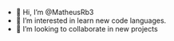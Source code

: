 - 👋 Hi, I’m @MatheusRb3
- 👀 I’m interested in learn new code languages.
- 💞️ I’m looking to collaborate in new projects

<!---
MatheusRb3/MatheusRb3 is a ✨ special ✨ repository because its `README.md` (this file) appears on your GitHub profile.
You can click the Preview link to take a look at your changes.
--->
